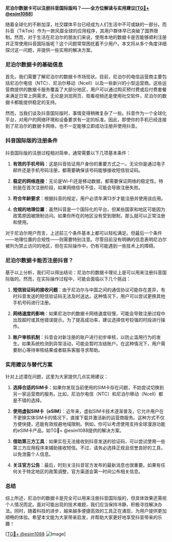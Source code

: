 **尼泊尔数据卡可以注册抖音国际版吗？——全方位解读与实用建议[[TG💪+ @esim1088](https://t.me/s/esim1088)]**

随着全球化的不断加深，社交媒体平台已经成为人们生活中不可或缺的一部分。而抖音（TikTok）作为一款风靡全球的应用程序，其用户群体早已突破了国界限制。然而，对于生活在尼泊尔的朋友们来说，使用本地的数据卡是否能够顺利注册并正常使用抖音国际版呢？这个问题常常困扰着不少用户。本文将从多个角度详细探讨这一问题，并提供一些实用的解决方案。

### 尼泊尔数据卡的基础信息

首先，我们需要了解尼泊尔的数据卡市场现状。目前，尼泊尔的电信运营商主要包括尼泊尔电信（NTC）、尼泊尔移动（Ncell）以及一些新兴的小型运营商。这些运营商提供的数据卡服务覆盖了大部分地区，用户可以通过购买预付费或后付费套餐来满足日常上网需求。无论是浏览网页、观看视频还是使用社交软件，尼泊尔的数据卡都能提供稳定的支持。

然而，当我们谈及抖音国际版时，事情变得稍微复杂了一些。抖音作为一个全球化平台，对用户的网络环境和设备要求有一定的标准。因此，即使你的手机已经连接到了尼泊尔的数据卡网络，也不一定能够立即成功注册并使用抖音。

### 抖音国际版的注册条件

抖音国际版的注册过程相对简单，通常需要以下几项基本条件：

1. **有效的手机号码**：这是抖音验证用户身份的重要方式之一。无论你是通过电子邮件还是手机号码注册，都需要确保该号码能够接收短信验证码。
   
2. **稳定的网络连接**：无论是Wi-Fi还是移动数据，都需要保证网络的稳定性。特别是在首次注册阶段，如果网络信号不佳，可能会导致注册失败。

3. **符合年龄要求**：根据抖音的规定，用户必须年满13岁才能注册并使用该应用。

4. **合规的地理位置**：虽然抖音是一个国际化的平台，但某些国家和地区可能因为政策原因被限制访问。如果你所在的地区没有受到限制，那么就可以正常注册和使用。

对于尼泊尔用户而言，上述前三个条件基本上都可以轻松满足。但最后一个条件——地理位置的合规性——则需要特别注意。尽管目前没有明确的信息表明尼泊尔被列为禁止访问的地区，但在实际操作中，仍有可能遇到一些技术上的障碍。

### 尼泊尔数据卡能否注册抖音？

基于以上分析，我们可以得出结论：尼泊尔的数据卡理论上是可以用来注册抖音国际版的。然而，在实际操作过程中，可能会面临以下几个挑战：

1. **短信验证码的接收问题**：由于尼泊尔与中国之间的通信协议可能存在差异，有时抖音发送的短信验证码无法及时送达。这种情况下，用户可以尝试更换其他手机号码进行注册。

2. **网络速度的影响**：如果尼泊尔的数据卡网络速度较慢，可能会导致注册过程中出现超时或其他错误提示。为了提高成功率，建议选择信号较强的时段进行操作。

3. **账户审核机制**：抖音会对新注册的账户进行初步审核，以防止滥用行为的发生。如果系统检测到异常活动，可能会暂时冻结账户。在这种情况下，用户需要耐心等待审核结果或者联系客服寻求帮助。

### 实用建议与替代方案

针对上述潜在问题，这里为大家提供几点实用建议：

1. **选择合适的SIM卡**：如果你发现当前使用的SIM卡存在问题，不妨尝试切换到另一家运营商的服务。比如，尼泊尔电信（NTC）和尼泊尔移动（Ncell）都是不错的选择。

2. **使用虚拟SIM卡（eSIM）**：近年来，虚拟SIM卡技术逐渐普及，它允许用户在不更换实体SIM卡的情况下，直接下载并激活新的运营商服务。这种方式不仅方便快捷，还能有效规避地域限制。例如，你可以考虑使用支持全球漫游功能的eSIM卡产品，如TG💪+ @esim1088提供的解决方案。

3. **借助第三方工具**：如果实在无法接收到抖音发送的验证码，可以尝试使用一些第三方应用程序来辅助接收短信。不过，请务必选择正规且信誉良好的工具，以免泄露个人信息。

4. **关注官方公告**：最后，时刻关注抖音官方发布的最新消息也很重要。如果有任何关于特定地区的政策调整，官方渠道会第一时间公布相关信息。

### 总结

综上所述，尼泊尔的数据卡是完全可以用来注册抖音国际版的，但具体效果还需视个人情况而定。面对可能出现的技术难题，我们应当保持冷静，积极寻找解决办法。同时，随着科技的进步，越来越多便捷高效的工具正在涌现，为用户提供更加顺畅的体验。希望本文能为大家带来启发，并帮助大家更好地享受抖音带来的乐趣！

[[TG💪+ @esim1088](https://t.me/s/esim1088) ![Image](https://i.postimg.cc/4NQfJmqS/Snipaste-2025-05-13-00-14-12.png)]